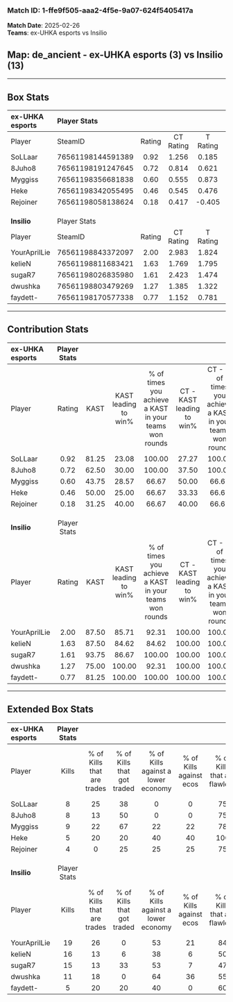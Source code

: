 ### Match ID: 1-ffe9f505-aaa2-4f5e-9a07-624f5405417a  
**Match Date**: 2025-02-26  
**Teams**: ex-UHKA esports vs Insilio  

## **Map**: de_ancient - ex-UHKA esports (3) vs Insilio (13)  
---  

## Box Stats  

| **ex-UHKA esports** | Player Stats      |        |           |          |       |       |       |         |        |      |     |
| :- | :- | :-: | :-: | :-: | :-: | :-: | :-: | :-: | :-: | :-: | :-: |
| Player              | SteamID           | Rating | CT Rating | T Rating | KAST  |  ADR  | Kills | Assists | Deaths | K/D  | HS% |
| SoLLaar             | 76561198144591389 |  0.92  |   1.256   |  0.185   | 81.25 | 53.3  |   8   |    5    |   11   | 0.73 | 37  |
| 8Juho8              | 76561198191247645 |  0.72  |   0.814   |  0.621   | 62.50 | 60.6  |   8   |    1    |   13   | 0.62 | 50  |
| Myggiss             | 76561198356681838 |  0.60  |   0.555   |  0.873   | 43.75 | 67.1  |   9   |    3    |   15   | 0.60 | 44  |
| Heke                | 76561198342055495 |  0.46  |   0.545   |  0.476   | 50.00 | 58.0  |   5   |    7    |   14   | 0.36 | 60  |
| Rejoiner            | 76561198058138624 |  0.18  |   0.417   |  -0.405  | 31.25 | 41.4  |   4   |    1    |   14   | 0.29 | 25  |
|                     |                   |        |           |          |       |       |       |         |        |      |     |
|                     |                   |        |           |          |       |       |       |         |        |      |     |
|                     |                   |        |           |          |       |       |       |         |        |      |     |
| **Insilio**         | Player Stats      |        |           |          |       |       |       |         |        |      |     |
| Player              | SteamID           | Rating | CT Rating | T Rating | KAST  |  ADR  | Kills | Assists | Deaths | K/D  | HS% |
| YourAprilLie        | 76561198843372097 |  2.00  |   2.983   |  1.824   | 87.50 | 110.4 |  19   |    3    |   3    | 6.33 | 36  |
| kelieN              | 76561198811683421 |  1.63  |   1.769   |  1.795   | 87.50 | 105.5 |  16   |    5    |   9    | 1.78 | 56  |
| sugaR7              | 76561198026835980 |  1.61  |   2.423   |  1.474   | 93.75 | 92.7  |  15   |    4    |   8    | 1.88 | 53  |
| dwushka             | 76561198803479269 |  1.27  |   1.385   |  1.322   | 75.00 | 75.7  |  11   |    4    |   6    | 1.83 | 45  |
| faydett-            | 76561198170577338 |  0.77  |   1.152   |  0.781   | 81.25 | 36.4  |   5   |    5    |   9    | 0.56 | 20  |
---  

## Contribution Stats  

| **ex-UHKA esports** | Player Stats |       |                      |                                                        |                           |                                                             |                          |                                                            |
| :- | :-: | :-: | :-: | :-: | :-: | :-: | :-: | :-: |
| Player              |    Rating    | KAST  | KAST leading to win% | % of times you achieve a KAST in your teams won rounds | CT - KAST leading to win% | CT - % of times you achieve a KAST in your teams won rounds | T - KAST leading to win% | T - % of times you achieve a KAST in your teams won rounds |
| SoLLaar             |     0.92     | 81.25 |        23.08         |                         100.00                         |           27.27           |                           100.00                            |           0.00           |                            0.00                            |
| 8Juho8              |     0.72     | 62.50 |        30.00         |                         100.00                         |           37.50           |                           100.00                            |           0.00           |                            0.00                            |
| Myggiss             |     0.60     | 43.75 |        28.57         |                         66.67                          |           50.00           |                            66.67                            |           0.00           |                            0.00                            |
| Heke                |     0.46     | 50.00 |        25.00         |                         66.67                          |           33.33           |                            66.67                            |           0.00           |                            0.00                            |
| Rejoiner            |     0.18     | 31.25 |        40.00         |                         66.67                          |           40.00           |                            66.67                            |           0.00           |                            0.00                            |
|                     |              |       |                      |                                                        |                           |                                                             |                          |                                                            |
|                     |              |       |                      |                                                        |                           |                                                             |                          |                                                            |
|                     |              |       |                      |                                                        |                           |                                                             |                          |                                                            |
| **Insilio**         | Player Stats |       |                      |                                                        |                           |                                                             |                          |                                                            |
| Player              |    Rating    | KAST  | KAST leading to win% | % of times you achieve a KAST in your teams won rounds | CT - KAST leading to win% | CT - % of times you achieve a KAST in your teams won rounds | T - KAST leading to win% | T - % of times you achieve a KAST in your teams won rounds |
| YourAprilLie        |     2.00     | 87.50 |        85.71         |                         92.31                          |          100.00           |                           100.00                            |          80.00           |                           88.89                            |
| kelieN              |     1.63     | 87.50 |        84.62         |                         84.62                          |          100.00           |                           100.00                            |          77.78           |                           77.78                            |
| sugaR7              |     1.61     | 93.75 |        86.67         |                         100.00                         |          100.00           |                           100.00                            |          81.82           |                           100.00                           |
| dwushka             |     1.27     | 75.00 |        100.00        |                         92.31                          |          100.00           |                           100.00                            |          100.00          |                           88.89                            |
| faydett-            |     0.77     | 81.25 |        100.00        |                         100.00                         |          100.00           |                           100.00                            |          100.00          |                           100.00                           |
---  

## Extended Box Stats  

| **ex-UHKA esports** | Player Stats |                            |                            |                                    |                         |                              |                                 |        |                             |                                     |                          |                               |                            |
| :- | :-: | :-: | :-: | :-: | :-: | :-: | :-: | :-: | :-: | :-: | :-: | :-: | :-: |
| Player              |    Kills     | % of Kills that are trades | % of Kills that got traded | % of Kills against a lower economy | % of Kills against ecos | % of Kills that are flawless | % of Kills that are close duels | Deaths | % of Deaths that get traded | % of Deaths against a lower economy | % of Deaths against ecos | % of Deaths that are flawless | % of Deaths that are close |
| SoLLaar             |      8       |             25             |             38             |                 0                  |            0            |              75              |                0                |   11   |             18              |                  0                  |            0             |              91               |             0              |
| 8Juho8              |      8       |             13             |             50             |                 0                  |            0            |              75              |                0                |   13   |              8              |                  0                  |            0             |              46               |             8              |
| Myggiss             |      9       |             22             |             67             |                 22                 |           22            |              78              |                0                |   15   |              7              |                  7                  |            7             |              60               |             13             |
| Heke                |      5       |             20             |             20             |                 40                 |           40            |             100              |                0                |   14   |             14              |                  0                  |            0             |              36               |             7              |
| Rejoiner            |      4       |             0              |             25             |                 25                 |           25            |              75              |                0                |   14   |              7              |                  0                  |            0             |              64               |             7              |
|                     |              |                            |                            |                                    |                         |                              |                                 |        |                             |                                     |                          |                               |                            |
|                     |              |                            |                            |                                    |                         |                              |                                 |        |                             |                                     |                          |                               |                            |
|                     |              |                            |                            |                                    |                         |                              |                                 |        |                             |                                     |                          |                               |                            |
| **Insilio**         | Player Stats |                            |                            |                                    |                         |                              |                                 |        |                             |                                     |                          |                               |                            |
| Player              |    Kills     | % of Kills that are trades | % of Kills that got traded | % of Kills against a lower economy | % of Kills against ecos | % of Kills that are flawless | % of Kills that are close duels | Deaths | % of Deaths that get traded | % of Deaths against a lower economy | % of Deaths against ecos | % of Deaths that are flawless | % of Deaths that are close |
| YourAprilLie        |      19      |             26             |             0              |                 53                 |           21            |              84              |               11                |   3    |             33              |                  0                  |            0             |              100              |             0              |
| kelieN              |      16      |             13             |             6              |                 38                 |            6            |              50              |                0                |   9    |             67              |                 22                  |            22            |              78               |             0              |
| sugaR7              |      15      |             13             |             33             |                 53                 |            7            |              47              |                7                |   8    |             38              |                 38                  |            13            |              88               |             0              |
| dwushka             |      11      |             18             |             0              |                 64                 |           36            |              55              |                9                |   6    |             33              |                 33                  |            17            |              83               |             0              |
| faydett-            |      5       |             20             |             20             |                 40                 |            0            |              60              |               20                |   9    |             33              |                 33                  |            11            |              78               |             0              |
